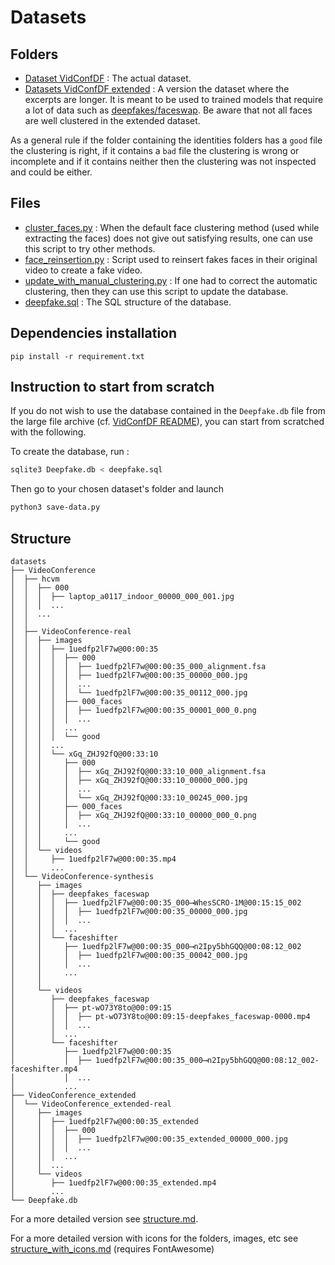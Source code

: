 ﻿# Datasets

## Folders

* [Dataset VidConfDF](./datasets/VideoConference/README.md) : The actual dataset.
* [Datasets VidConfDF extended](./datasets/VideoConference_extended/README.md) : A version the dataset where the excerpts are longer. It is meant to be used to trained models that require a lot of data such as [deepfakes/faceswap](https://github.com/deepfakes/faceswap). Be aware that not all faces are well clustered in the extended dataset.

As a general rule if the folder containing the identities folders has a `good` file the clustering is right, if it contains a `bad` file the clustering is wrong or incomplete and if it contains neither then the clustering was not inspected and could be either.

## Files

* [cluster_faces.py](./cluster_faces.py) : When the default face clustering method (used while extracting the faces) does not give out satisfying results, one can use this script to try other methods.
* [face_reinsertion.py](./face_reinsertion.py) : Script used to reinsert fakes faces in their original video to create a fake video.
* [update_with_manual_clustering.py](./update_with_manual_clustering.py) : If one had to correct the automatic clustering, then they can use this script to update the database.
* [deepfake.sql](./deepfake.sql) : The SQL structure of the database. 

## Dependencies installation

```
pip install -r requirement.txt
```

## Instruction to start from scratch
If you do not wish to use the database contained in the `Deepfake.db` file from the large file archive (cf. [VidConfDF README](../README.md)), you can start from scratched with the following.

To create the database, run :
```bash
sqlite3 Deepfake.db < deepfake.sql
```

Then go to your chosen dataset's folder and launch 
```bash
python3 save-data.py
```

## Structure

```
datasets
├── VideoConference
│  ├── hcvm
│  │  ├── 000
│  │  │  ├── laptop_a0117_indoor_00000_000_001.jpg
│  │  │  ...
│  │  ...
│  │
│  ├── VideoConference-real
│  │  ├── images
│  │  │  ├── 1uedfp2lF7w@00:00:35
│  │  │  │  ├── 000
│  │  │  │  │  ├── 1uedfp2lF7w@00:00:35_000_alignment.fsa
│  │  │  │  │  ├── 1uedfp2lF7w@00:00:35_00000_000.jpg
│  │  │  │  │  ...
│  │  │  │  │  └── 1uedfp2lF7w@00:00:35_00112_000.jpg
│  │  │  │  ├── 000_faces
│  │  │  │  │  ├── 1uedfp2lF7w@00:00:35_00001_000_0.png
│  │  │  │  │  ...
│  │  │  │  ...
│  │  │  │  └── good
│  │  │  ...
│  │  │  └── xGq_ZHJ92fQ@00:33:10
│  │  │     ├── 000
│  │  │     │  ├── xGq_ZHJ92fQ@00:33:10_000_alignment.fsa
│  │  │     │  ├── xGq_ZHJ92fQ@00:33:10_00000_000.jpg
│  │  │     │  ...
│  │  │     │  └── xGq_ZHJ92fQ@00:33:10_00245_000.jpg
│  │  │     ├── 000_faces
│  │  │     │  ├── xGq_ZHJ92fQ@00:33:10_00000_000_0.png
│  │  │     │  ...
│  │  │     ...
│  │  │     └── good
│  │  └── videos
│  │     ├── 1uedfp2lF7w@00:00:35.mp4
│  │     ...
│  └── VideoConference-synthesis
│     ├── images
│     │  ├── deepfakes_faceswap
│     │  │  ├── 1uedfp2lF7w@00:00:35_000⟶WhesSCRO-1M@00:15:15_002
│     │  │  │  ├── 1uedfp2lF7w@00:00:35_00000_000.jpg
│     │  │  │  ...
│     │  │  ...
│     │  └── faceshifter
│     │     ├── 1uedfp2lF7w@00:00:35_000⟶n2Ipy5bhGQQ@00:08:12_002
│     │     │  ├── 1uedfp2lF7w@00:00:35_00042_000.jpg
│     │     │  ...
│     │     ...
│     │
│     └── videos
│        ├── deepfakes_faceswap
│        │  ├── pt-wO73Y8to@00:09:15
│        │  │  ├── pt-wO73Y8to@00:09:15-deepfakes_faceswap-0000.mp4
│        │  │  ...
│        │  ...
│        └── faceshifter
│           ├── 1uedfp2lF7w@00:00:35
│           │  ├── 1uedfp2lF7w@00:00:35_000⟶n2Ipy5bhGQQ@00:08:12_002-faceshifter.mp4
│           │  ...
│           ...
├── VideoConference_extended
│  └── VideoConference_extended-real
│     ├── images
│     │  ├── 1uedfp2lF7w@00:00:35_extended
│     │  │  ├── 000
│     │  │  │  ├── 1uedfp2lF7w@00:00:35_extended_00000_000.jpg
│     │  │  │  ...
│     │  │  ...
│     │  ...
│     └── videos
│        ├── 1uedfp2lF7w@00:00:35_extended.mp4
│        ...
└── Deepfake.db
```
For a more detailed version see [structure.md](./structure.md). 

For a more detailed version with icons for the folders, images, etc see [structure_with_icons.md](./structure_with_icons.md) (requires FontAwesome)
